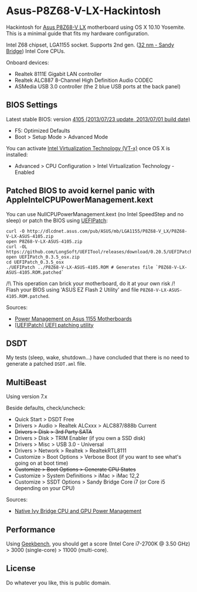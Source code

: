 # Asus-P8Z68-V-LX-Hackintosh

Hackintosh for [Asus P8Z68-V LX](https://www.asus.com/Motherboards/P8Z68V_LX/) motherboard using OS X 10.10 Yosemite.
This is a minimal guide that fits my hardware configuration.

Intel Z68 chipset, LGA1155 socket.
Supports 2nd gen. ([32 nm - Sandy Bridge](http://en.wikipedia.org/wiki/Sandy_Bridge)) Intel Core CPUs.

Onboard devices:
- Realtek 8111E Gigabit LAN controller
- Realtek ALC887 8-Channel High Definition Audio CODEC
- ASMedia USB 3.0 controller (the 2 blue USB ports at the back panel)

## BIOS Settings

Latest stable BIOS: version [4105 (2013/07/23 update, 2013/07/01 build date)](https://www.asus.com/Motherboards/P8Z68V_LX/HelpDesk_Download/)
- F5: Optimized Defaults
- Boot > Setup Mode > Advanced Mode

You can activate [Intel Virtualization Technology (VT-x)](http://en.wikipedia.org/wiki/X86_virtualization#Intel_virtualization_.28VT-x.29) once OS X is installed:
- Advanced > CPU Configuration > Intel Virtualization Technology - Enabled

## Patched BIOS to avoid kernel panic with AppleIntelCPUPowerManagement.kext

You can use NullCPUPowerManagement.kext (no Intel SpeedStep and no sleep) or patch the BIOS using [UEFIPatch](https://github.com/LongSoft/UEFITool):
```Shell
curl -O http://dlcdnet.asus.com/pub/ASUS/mb/LGA1155/P8Z68-V_LX/P8Z68-V-LX-ASUS-4105.zip
open P8Z68-V-LX-ASUS-4105.zip
curl -OL https://github.com/LongSoft/UEFITool/releases/download/0.20.5/UEFIPatch_0.3.5_osx.zip
open UEFIPatch_0.3.5_osx.zip
cd UEFIPatch_0.3.5_osx
./UEFIPatch ../P8Z68-V-LX-ASUS-4105.ROM # Generates file `P8Z68-V-LX-ASUS-4105.ROM.patched`
```

/!\ This operation can brick your motherboard, do it at your own risk /!\
Flash your BIOS using 'ASUS EZ Flash 2 Utility' and file `P8Z68-V-LX-ASUS-4105.ROM.patched`.

Sources:
- [Power Management on Asus 1155 Motherboards](http://www.tonymacx86.com/bios-uefi/43486-asus-1155-patched-bios-repository.html)
- [[UEFIPatch] UEFI patching utility](http://www.insanelymac.com/forum/topic/285444-uefipatch-uefi-patching-utility/)

## DSDT

My tests (sleep, wake, shutdown...) have concluded that there is no need to generate a patched `DSDT.aml` file.

## MultiBeast

Using version 7.x

Beside defaults, check/uncheck:
- Quick Start > DSDT Free
- Drivers > Audio > Realtek ALCxxx > ALC887/888b Current
- ~~Drivers > Disk > 3rd Party SATA~~
- Drivers > Disk > TRIM Enabler (if you own a SSD disk)
- Drivers > Misc > USB 3.0 - Universal
- Drivers > Network > Realtek > RealtekRTL8111
- Customize > Boot Options > Verbose Boot (if you want to see what's going on at boot time)
- ~~Customize > Boot Options > Generate CPU States~~
- Customize > System Definitions > iMac > iMac 12,2
- Customize > SSDT Options > Sandy Bridge Core i7 (or Core i5 depending on your CPU)

Sources:
- [Native Ivy Bridge CPU and GPU Power Management](http://www.tonymacx86.com/mountain-lion-desktop-support/86807-ml-native-ivy-bridge-cpu-gpu-power-management.html)

## Performance

Using [Geekbench](http://www.primatelabs.com/geekbench/), you should get a score (Intel Core i7-2700K @ 3.50 GHz) > 3000 (single-core) > 11000 (multi-core).

## License

Do whatever you like, this is public domain.
